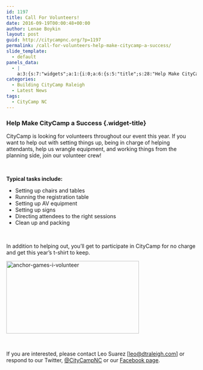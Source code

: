 ```yaml
---
id: 1197
title: Call For Volunteers!
date: 2016-09-19T00:00:48+00:00
author: Lenae Boykin
layout: post
guid: http://citycampnc.org/?p=1197
permalink: /call-for-volunteers-help-make-citycamp-a-success/
slide_template:
  - default
panels_data:
  - |
    a:3:{s:7:"widgets";a:1:{i:0;a:6:{s:5:"title";s:28:"Help Make CityCamp a Success";s:4:"text";s:1181:"<p>CityCamp is looking for volunteers throughout our event this year. If you want to help out with setting things up, being in charge of helping attendants, help us wrangle equipment, and working things from the planning side, join our volunteer crew!</p><p> </p><p><strong>Typical tasks include:</strong></p><ul><li>Setting up chairs and tables</li><li>Running the registration table</li><li>Setting up AV equipment</li><li>Setting up signs</li><li>Directing attendees to the right sessions</li><li>Clean up and packing</li></ul><p> </p><p>In addition to helping out, you'll get to participate in CityCamp for no charge and get this year's t-shirt to keep.</p><p><img class="wp-image-2330 aligncenter" src="http://citycampnc.org/wp-content/uploads/2014/05/Anchor-Games-I-VOLUNTEER-300x164.gif" alt="anchor-games-i-volunteer" width="351" height="192" data-id="2330" /></p><p> </p><p>If you are interested, please contact Leo Suarez [leo@dtraleigh.com] or respond to our Twitter, <a title="CityCampNC Twitter" href="http://twitter.com/citycampnc">@CityCampNC</a> or our <a title="CityCampNC Facebook page" href="https://www.facebook.com/CityCampNC?ref=hl">Facebook page</a>.</p>";s:20:"text_selected_editor";s:7:"tinymce";s:5:"autop";b:1;s:12:"_sow_form_id";s:13:"57e065bfec827";s:11:"panels_info";a:6:{s:5:"class";s:31:"SiteOrigin_Widget_Editor_Widget";s:4:"grid";i:0;s:4:"cell";i:0;s:2:"id";i:0;s:9:"widget_id";s:36:"b6dcc305-c248-419f-add6-d13086b6ebda";s:5:"style";a:2:{s:27:"background_image_attachment";b:0;s:18:"background_display";s:4:"tile";}}}}s:5:"grids";a:1:{i:0;a:2:{s:5:"cells";i:1;s:5:"style";a:0:{}}}s:10:"grid_cells";a:1:{i:0;a:2:{s:4:"grid";i:0;s:6:"weight";i:1;}}}
categories:
  - Building CityCamp Raleigh
  - Latest News
tags:
  - CityCamp NC
---
```

### Help Make CityCamp a Success {.widget-title}

CityCamp is looking for volunteers throughout our event this year. If you want to help out with setting things up, being in charge of helping attendants, help us wrangle equipment, and working things from the planning side, join our volunteer crew!

&nbsp;

**Typical tasks include:**

  * Setting up chairs and tables
  * Running the registration table
  * Setting up AV equipment
  * Setting up signs
  * Directing attendees to the right sessions
  * Clean up and packing

&nbsp;

In addition to helping out, you&#8217;ll get to participate in CityCamp for no charge and get this year&#8217;s t-shirt to keep.

<img class="wp-image-2330 aligncenter" src="http://citycampnc.org/wp-content/uploads/2014/05/Anchor-Games-I-VOLUNTEER-300x164.gif" alt="anchor-games-i-volunteer" width="351" height="192" data-id="2330" />

&nbsp;

If you are interested, please contact Leo Suarez [leo@dtraleigh.com] or respond to our Twitter, [@CityCampNC](http://twitter.com/citycampnc "CityCampNC Twitter") or our [Facebook page](https://www.facebook.com/CityCampNC?ref=hl "CityCampNC Facebook page").
